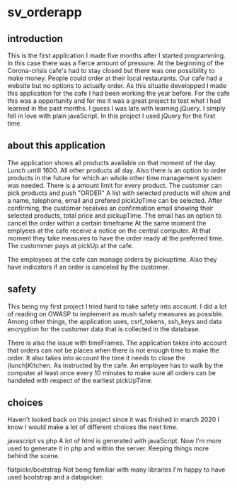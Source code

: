 # sv_orderapp

## introduction
This is the first application I made five months after I started programming. In this case there was a fierce amount of pressure. At the beginning of the Corona-crisis cafe's had to stay closed but there was one possibility to make money. People could order at their local restaurants. Our cafe had a website but no options to actually order. As this situatie developped I made this application for the cafe I had been working the year before. 
For the cafe this was a opportunity and for me it was a great project to test what I had learned in the past months.
I guess I was late with learning jQuery. I simply fell in love with plain javaScript. In this project I used jQuery for the first time.

## about this application
The application shows all products available on that moment of the day. Lunch untill 1600. All other products all day. Also there is an option to order products in the future for which an whole other time management system was needed. There is a amount limit for every product.
The customer can pick products and push "ORDER"
A list with selected products will show and a name, telephone, email and prefered pickUpTime can be selected.
After confirming, the customer receives an confirmation email showing their selected products, total price and pickupTime. The email has an option to cancel the order within a certain timeframe
At the same moment the emplyees at the cafe receive a notice on the central computer. At that moment they take measures to have the order ready at the preferred time. 
The custommer pays at pickUp at the cafe.

The employees at the cafe can manage orders by pickuptime. Also they have indicators if an order is canceled by the customer.


## safety
This being my first project I tried hard to take safety into account. I did a lot of reading on OWASP to implement as mush safety measures as possible. Among other things, the application uses, csrf_tokens, ssh_keys and data encryption for the customer data that is collected in the database.

There is also the issue with timeFrames. The application takes into account that orders can not be places when there is not enough time to make the order. It also takes into account the time it needs to close the (lunch)Kitchen. As instructed by the cafe. An employee has to walk by the computer at least once every 10 minutes to make sure all orders can be handeled with respect of the earliest pickUpTime.

## choices
Haven't looked back on this project since it was finished in march 2020 I know I would make a lot of different choices the next time.

javascript vs php
A lot of html is generated with javaScript. Now I'm more used to generate it in php and within the server. Keeping things more behind the scene.

flatpickr/bootstrap
Not being familiar with many libraries I'm happy to have used bootstrap and a datapicker.

